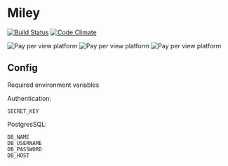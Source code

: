 # Miley

[![Build Status](https://travis-ci.org/shavit/Miley.svg?branch=master)](https://travis-ci.org/shavit/Miley)
[![Code Climate](https://codeclimate.com/github/shavit/Miley/badges/gpa.svg)](https://codeclimate.com/github/shavit/Miley)

![Pay per view platform](https://github.com/shavit/Miley/blob/master/doc/preview-1.png?raw=true)
![Pay per view platform](https://github.com/shavit/Miley/blob/master/doc/preview-2.png?raw=true)
![Pay per view platform](https://github.com/shavit/Miley/blob/master/doc/preview-3.png?raw=true)

## Config

Required environment variables

Authentication:
```
SECRET_KEY
```

PostgresSQL:

```
DB_NAME
DB_USERNAME
DB_PASSWORD
DB_HOST
```

